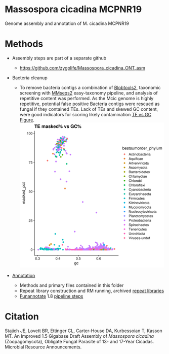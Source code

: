 # Massospora cicadina MCPNR19
Genome assembly and annotation of M. cicadina MCPNR19

# Methods
* Assembly steps are part of a separate github
  * https://github.com/zygolife/Massospora_cicadina_ONT_asm
* Bacteria cleanup
  * To remove bacteria contigs a combination of [Blobtools2](https://blobtoolkit.genomehubs.org/blobtools2/), taxonomic screening with [MMseqs2](https://github.com/soedinglab/MMseqs2) easy-taxonomy pipeline, and analysis of repetitive content was performed. As the Mcic genome is highly repetitive, potential false positive Bacteria contigs were rescued as fungal if they contained TEs. Lack of TEs and skewed GC content, were good indicators for scoring likely contamination [TE vs GC Figure](/bacteria_cleaning/blobs_2/TEcontent_vs_gc.pdf). ![TE vs GC Figure](/bacteria_cleaning/blobs_2/TEcontent_vs_gc.png)

* [Annotation](/Annotation)
  * Methods and primary files contained in this folder
  * Repeat library construction and RM running, archived [repeat libraries](Annotation/repeat_library)
  * [Funannotate](https://github.com/nextgenusfs/funannotate/) 1.8 [pipeline steps](Annotation/pipeline)

# Citation
Stajich JE, Lovett BR, Ettinger CL, Carter-House DA, Kurbessoian T, Kasson MT. An Improved 1.5 Gigabase Draft Assembly of _Massospora cicadina_ (Zoopagomycota), Obligate Fungal Parasite of 13- and 17-Year Cicadas. Microbial Resource Announcements.
